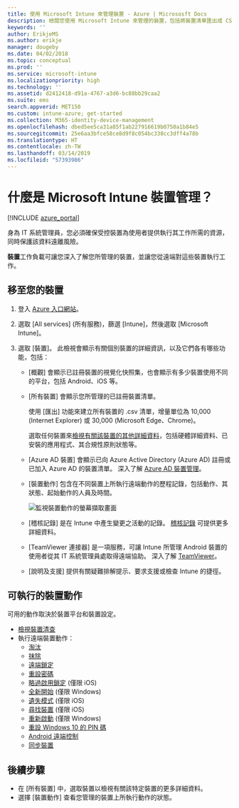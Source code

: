 ```yaml
---
title: 使用 Microsoft Intune 來管理裝置 - Azure | Micrososft Docs
description: 檢閱您使用 Microsoft Intune 來管理的裝置，包括將裝置清單匯出成 CSV 格式、檢視已加入 Azure Active Directory 的裝置、檢閱裝置上的動作變更記錄、使用「TeamViewer 連接器」以允許 IT 系統管理員從遠端對 Android 裝置進行疑難排解，以及檢視您可在裝置上執行的所有動作。
keywords: ''
author: ErikjeMS
ms.author: erikje
manager: dougeby
ms.date: 04/02/2018
ms.topic: conceptual
ms.prod: ''
ms.service: microsoft-intune
ms.localizationpriority: high
ms.technology: ''
ms.assetid: d2412418-d91a-4767-a3d6-bc88bb29caa2
ms.suite: ems
search.appverid: MET150
ms.custom: intune-azure; get-started
ms.collection: M365-identity-device-management
ms.openlocfilehash: dbed5ee5ca31a85f1ab227916619b0750a1b84e5
ms.sourcegitcommit: 25e6aa3bfce58ce8d9f8c054bc338cc3dff4a78b
ms.translationtype: HT
ms.contentlocale: zh-TW
ms.lasthandoff: 03/14/2019
ms.locfileid: "57393986"
---
```

# <a name="what-is-microsoft-intune-device-management"></a>什麼是 Microsoft Intune 裝置管理？

[!INCLUDE [azure_portal](./includes/azure_portal.md)]

身為 IT 系統管理員，您必須確保受控裝置為使用者提供執行其工作所需的資源，同時保護該資料遠離風險。

**裝置**工作負載可讓您深入了解您所管理的裝置，並讓您從遠端對這些裝置執行工作。

## <a name="get-to-your-devices"></a>移至您的裝置

1. 登入 [Azure 入口網站](https://portal.azure.com)。
2. 選取 [All services] (所有服務)，篩選 [Intune]，然後選取 [Microsoft Intune]。
3. 選取 [裝置]。 此檢視會顯示有關個別裝置的詳細資訊，以及它們各有哪些功能，包括：

   - [概觀] 會顯示已註冊裝置的視覺化快照集，也會顯示有多少裝置使用不同的平台，包括 Android、iOS 等。
   - [所有裝置] 會顯示您所管理的已註冊裝置清單。

     使用 [匯出] 功能來建立所有裝置的 .csv 清單，增量單位為 10,000 (Internet Explorer) 或 30,000 (Microsoft Edge、Chrome)。

     選取任何裝置來[檢視有關該裝置的其他詳細資料](device-inventory.md)，包括硬體詳細資料、已安裝的應用程式、其合規性原則狀態等。

   - [Azure AD 裝置] 會顯示已向 Azure Active Directory (Azure AD) 註冊或已加入 Azure AD 的裝置清單。 深入了解 [Azure AD 裝置管理](https://docs.microsoft.com/azure/active-directory/device-management-introduction)。
   - [裝置動作] 包含在不同裝置上所執行遠端動作的歷程記錄，包括動作、其狀態、起始動作的人員及時間。

     ![監視裝置動作的螢幕擷取畫面](./media/monitor-device-actions.png)

   - [稽核記錄] 是在 Intune 中產生變更之活動的記錄。 [稽核記錄](monitor-audit-logs.md) 可提供更多詳細資料。
   - [TeamViewer 連接器] 是一項服務，可讓 Intune 所管理 Android 裝置的使用者從其 IT 系統管理員處取得遠端協助。 深入了解 [TeamViewer](device-profile-android-teamviewer.md)。
   - [說明及支援] 提供有關疑難排解提示、要求支援或檢查 Intune 的捷徑。

## <a name="available-device-actions"></a>可執行的裝置動作
可用的動作取決於裝置平台和裝置設定。

- [檢視裝置清查](device-inventory.md)
- 執行遠端裝置動作：
    - [淘汰](devices-wipe.md#retire)
    - [抹除](devices-wipe.md#wipe)
    - [遠端鎖定](device-remote-lock.md)
    - [重設密碼](device-passcode-reset.md)
    - [略過啟用鎖定](device-activation-lock-bypass.md) (僅限 iOS)
    - [全新開始](device-fresh-start.md) (僅限 Windows)
    - [遺失模式](device-lost-mode.md) (僅限 iOS)
    - [尋找裝置](device-locate.md) (僅限 iOS)
    - [重新啟動](device-restart.md) (僅限 Windows)
    - [重設 Windows 10 的 PIN 碼](device-windows-pin-reset.md)
    - [Android 遠端控制](device-profile-android-teamviewer.md)
    - [同步裝置](device-sync.md)

## <a name="next-steps"></a>後續步驟

- 在 [所有裝置] 中，選取裝置以檢視有關該特定裝置的更多詳細資料。
- 選擇 [裝置動作] 查看您管理的裝置上所執行動作的狀態。
